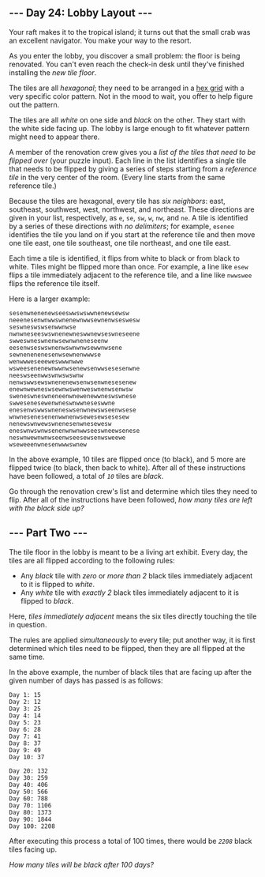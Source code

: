 ﻿## --- Day 24: Lobby Layout ---

Your raft makes it to the tropical island; it turns out that the small crab was an excellent navigator. You make your way to the resort.

As you enter the lobby, you discover a small problem: the floor is being renovated. You can't even reach the check-in desk until they've finished installing the  _new tile floor_.

The tiles are all  _hexagonal_; they need to be arranged in a  [hex grid](https://en.wikipedia.org/wiki/Hexagonal_tiling)  with a very specific color pattern. Not in the mood to wait, you offer to help figure out the pattern.

The tiles are all  _white_  on one side and  _black_  on the other. They start with the white side facing up. The lobby is large enough to fit whatever pattern might need to appear there.

A member of the renovation crew gives you a  _list of the tiles that need to be flipped over_  (your puzzle input). Each line in the list identifies a single tile that needs to be flipped by giving a series of steps starting from a  _reference tile_  in the very center of the room. (Every line starts from the same reference tile.)

Because the tiles are hexagonal, every tile has  _six neighbors_: east, southeast, southwest, west, northwest, and northeast. These directions are given in your list, respectively, as  `e`,  `se`,  `sw`,  `w`,  `nw`, and  `ne`. A tile is identified by a series of these directions with  _no delimiters_; for example,  `esenee`  identifies the tile you land on if you start at the reference tile and then move one tile east, one tile southeast, one tile northeast, and one tile east.

Each time a tile is identified, it flips from white to black or from black to white. Tiles might be flipped more than once. For example, a line like  `esew`  flips a tile immediately adjacent to the reference tile, and a line like  `nwwswee`  flips the reference tile itself.

Here is a larger example:

```
sesenwnenenewseeswwswswwnenewsewsw
neeenesenwnwwswnenewnwwsewnenwseswesw
seswneswswsenwwnwse
nwnwneseeswswnenewneswwnewseswneseene
swweswneswnenwsewnwneneseenw
eesenwseswswnenwswnwnwsewwnwsene
sewnenenenesenwsewnenwwwse
wenwwweseeeweswwwnwwe
wsweesenenewnwwnwsenewsenwwsesesenwne
neeswseenwwswnwswswnw
nenwswwsewswnenenewsenwsenwnesesenew
enewnwewneswsewnwswenweswnenwsenwsw
sweneswneswneneenwnewenewwneswswnese
swwesenesewenwneswnwwneseswwne
enesenwswwswneneswsenwnewswseenwsese
wnwnesenesenenwwnenwsewesewsesesew
nenewswnwewswnenesenwnesewesw
eneswnwswnwsenenwnwnwwseeswneewsenese
neswnwewnwnwseenwseesewsenwsweewe
wseweeenwnesenwwwswnew

```

In the above example, 10 tiles are flipped once (to black), and 5 more are flipped twice (to black, then back to white). After all of these instructions have been followed, a total of  _`10`_  tiles are  _black_.

Go through the renovation crew's list and determine which tiles they need to flip. After all of the instructions have been followed,  _how many tiles are left with the black side up?_

## --- Part Two ---

The tile floor in the lobby is meant to be a  living art exhibit. Every day, the tiles are all flipped according to the following rules:

-   Any  _black_  tile with  _zero_  or  _more than 2_  black tiles immediately adjacent to it is flipped to  _white_.
-   Any  _white_  tile with  _exactly 2_  black tiles immediately adjacent to it is flipped to  _black_.

Here,  _tiles immediately adjacent_  means the six tiles directly touching the tile in question.

The rules are applied  _simultaneously_  to every tile; put another way, it is first determined which tiles need to be flipped, then they are all flipped at the same time.

In the above example, the number of black tiles that are facing up after the given number of days has passed is as follows:

```
Day 1: 15
Day 2: 12
Day 3: 25
Day 4: 14
Day 5: 23
Day 6: 28
Day 7: 41
Day 8: 37
Day 9: 49
Day 10: 37

Day 20: 132
Day 30: 259
Day 40: 406
Day 50: 566
Day 60: 788
Day 70: 1106
Day 80: 1373
Day 90: 1844
Day 100: 2208

```

After executing this process a total of 100 times, there would be  _`2208`_  black tiles facing up.

_How many tiles will be black after 100 days?_